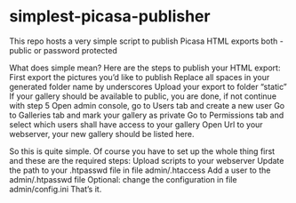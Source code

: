simplest-picasa-publisher
=========================

This repo hosts a very simple script to publish Picasa HTML exports both - public or password protected

What does simple mean? Here are the steps to publish your HTML export:
    First export the pictures you’d like to publish
    Replace all spaces in your generated folder name by underscores
    Upload your export to folder “static”
    If your gallery should be available to public, you are done, if not continue with step 5
    Open admin console, go to Users tab and create a new user
    Go to Galleries tab and mark your gallery as private
    Go to Permissions tab and select which users shall have access to your gallery
    Open Url to your webserver, your new gallery should be listed here.

So this is quite simple. Of course you have to set up the whole thing first and these are the required steps:
    Upload scripts to your webserver
    Update the path to your .htpasswd file in file admin/.htaccess
    Add a user to the admin/.htpasswd file
    Optional: change the configuration in file admin/config.ini
    That’s it.
